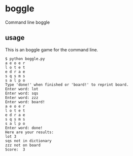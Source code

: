# boggle
Command line boggle

## usage

This is an boggle game for the command line.  

```
$ python boggle.py 
a e o e r
l o t e t
e d r a e
s q s m s
s a l p o
Type 'done!' when finished or 'board!' to reprint board.
Enter word: lot
Enter word: sqs
Enter word: zzz
Enter word: board!
a e o e r
l o t e t
e d r a e
s q s m s
s a l p o
Enter word: done!
Here are your results:
lot 3
sqs not in dictionary
zzz not on board
Score:  3
```
